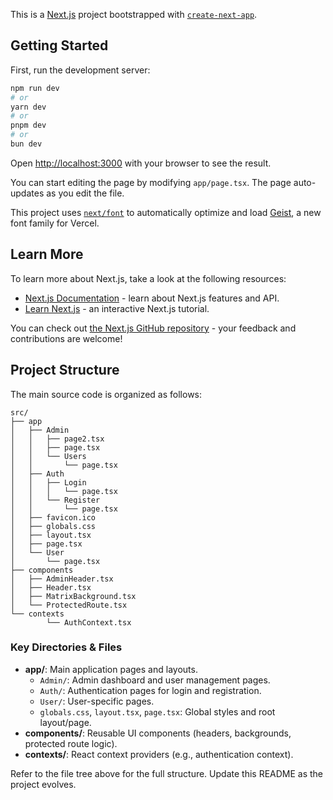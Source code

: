 This is a [Next.js](https://nextjs.org) project bootstrapped with [`create-next-app`](https://nextjs.org/docs/app/api-reference/cli/create-next-app).

## Getting Started

First, run the development server:

```bash
npm run dev
# or
yarn dev
# or
pnpm dev
# or
bun dev
```

Open [http://localhost:3000](http://localhost:3000) with your browser to see the result.

You can start editing the page by modifying `app/page.tsx`. The page auto-updates as you edit the file.

This project uses [`next/font`](https://nextjs.org/docs/app/building-your-application/optimizing/fonts) to automatically optimize and load [Geist](https://vercel.com/font), a new font family for Vercel.

## Learn More

To learn more about Next.js, take a look at the following resources:

- [Next.js Documentation](https://nextjs.org/docs) - learn about Next.js features and API.
- [Learn Next.js](https://nextjs.org/learn) - an interactive Next.js tutorial.

You can check out [the Next.js GitHub repository](https://github.com/vercel/next.js) - your feedback and contributions are welcome!


## Project Structure

The main source code is organized as follows:

```
src/
├── app
│   ├── Admin
│   │   ├── page2.tsx
│   │   ├── page.tsx
│   │   └── Users
│   │       └── page.tsx
│   ├── Auth
│   │   ├── Login
│   │   │   └── page.tsx
│   │   └── Register
│   │       └── page.tsx
│   ├── favicon.ico
│   ├── globals.css
│   ├── layout.tsx
│   ├── page.tsx
│   └── User
│       └── page.tsx
├── components
│   ├── AdminHeader.tsx
│   ├── Header.tsx
│   ├── MatrixBackground.tsx
│   └── ProtectedRoute.tsx
└── contexts
		└── AuthContext.tsx
```

### Key Directories & Files

- **app/**: Main application pages and layouts.
	- `Admin/`: Admin dashboard and user management pages.
	- `Auth/`: Authentication pages for login and registration.
	- `User/`: User-specific pages.
	- `globals.css`, `layout.tsx`, `page.tsx`: Global styles and root layout/page.
- **components/**: Reusable UI components (headers, backgrounds, protected route logic).
- **contexts/**: React context providers (e.g., authentication context).

Refer to the file tree above for the full structure. Update this README as the project evolves.
